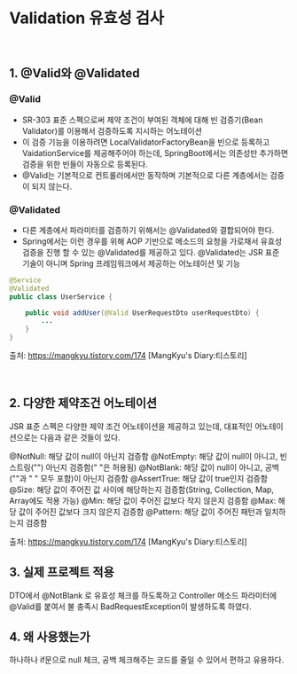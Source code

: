 # Validation 유효성 검사

<br>

## 1. @Valid와 @Validated

### @Valid
- SR-303 표준 스펙으로써 제약 조건이 부여된 객체에 대해 빈 검증기(Bean Validator)를 이용해서 검증하도록 지시하는 어노테이션
- 이 검증 기능을 이용하려면 LocalValidatorFactoryBean을 빈으로 등록하고 VaidationService를 제공해주어야 하는데, SpringBoot에서는 의존성만 추가하면 검증을 위한 빈들이 자동으로 등록된다.
- @Valid는 기본적으로 컨트롤러에서만 동작하며 기본적으로 다른 계층에서는 검증이 되지 않는다.


### @Validated
-  다른 계층에서 파라미터를 검증하기 위해서는 @Validated와 결합되어야 한다.
-  Spring에서는 이런 경우를 위해 AOP 기반으로 메소드의 요청을 가로채서 유효성 검증을 진행 할 수 있는 @Validated를 제공하고 있다. @Validated는 JSR 표준 기술이 아니며 Spring 프레임워크에서 제공하는 어노테이션 및 기능

```java
@Service
@Validated
public class UserService {

	public void addUser(@Valid UserRequestDto userRequestDto) {
		...
	}
}
```
출처: https://mangkyu.tistory.com/174 [MangKyu's Diary:티스토리]

<br>

## 2. 다양한 제약조건 어노테이션
JSR 표준 스펙은 다양한 제약 조건 어노테이션을 제공하고 있는데, 대표적인 어노테이션으로는 다음과 같은 것들이 있다.

@NotNull: 해당 값이 null이 아닌지 검증함
@NotEmpty: 해당 값이 null이 아니고, 빈 스트링("") 아닌지 검증함(" "은 허용됨)
@NotBlank: 해당 값이 null이 아니고, 공백(""과 " " 모두 포함)이 아닌지 검증함
@AssertTrue: 해당 값이 true인지 검증함
@Size: 해당 값이 주어진 값 사이에 해당하는지 검증함(String, Collection, Map, Array에도 적용 가능)
@Min: 해당 값이 주어진 값보다 작지 않은지 검증함
@Max: 해당 값이 주어진 값보다 크지 않은지 검증함
@Pattern: 해당 값이 주어진 패턴과 일치하는지 검증함

출처: https://mangkyu.tistory.com/174 [MangKyu's Diary:티스토리]


## 3. 실제 프로젝트 적용
  DTO에서 @NotBlank 로 유효성 체크를 하도록하고 Controller 메소드 파라미터에 @Valid를 붙여서 불 충족시 BadRequestException이 발생하도록 하였다. 
  
## 4. 왜 사용했는가 
  하나하나 if문으로 null 체크, 공백 체크해주는 코드를 줄일 수 있어서 편하고 유용하다.
